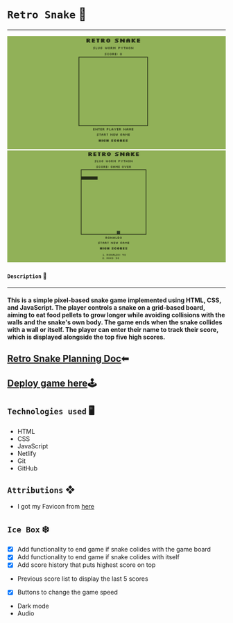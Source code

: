 # `Retro Snake` 🐍
***

![alt text](image.png)
![alt text](image-1.png)

#### `Description` 📝
***
#### This is a simple pixel-based snake game implemented using HTML, CSS, and JavaScript. The player controls a snake on a grid-based board, aiming to eat food pellets to grow longer while avoiding collisions with the walls and the snake's own body. The game ends when the snake collides with a wall or itself. The player can enter their name to track their score, which is displayed alongside the top five high scores.

## [Retro Snake Planning Doc](https://docs.google.com/document/d/1bxekA2KsnJ2gmerSP6Huc8mbi2RH890KeZ64QKtCteI/edit?usp=sharing)⬅

## [Deploy game here](https://retro-snake-sdd.netlify.app/)🕹

## `Technologies used` 🖥

- HTML
- CSS
- JavaScript
- Netlify
- Git
- GitHub

## `Attributions` ❖

- I got my Favicon from [here](https://www.favicon.cc/)

## `Ice Box` ❄️

- [x] Add functionality to end game if snake colides with the game board
- [x] Add functionality to end game if snake colides with itself
- [x] Add score history that puts highest score on top
- Previous score list to display the last 5 scores
- [x] Buttons to change the game speed
- Dark mode
- Audio